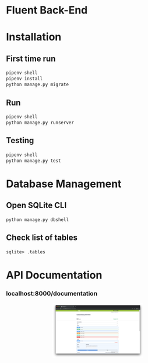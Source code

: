 # Fluent Back-End

# Installation

## First time run
```
pipenv shell
pipenv install
python manage.py migrate
```

## Run
```shell
pipenv shell
python manage.py runserver
```

## Testing
```
pipenv shell
python manage.py test
```

# Database Management

## Open SQLite CLI
```
python manage.py dbshell
```

## Check list of tables
```
sqlite> .tables
```


# API Documentation

### localhost:8000/documentation
<p align="center"> <img src="documentation/swagger.png" alt="Fluent Back-End Swagger API Documentation" width="250"/> </p>
